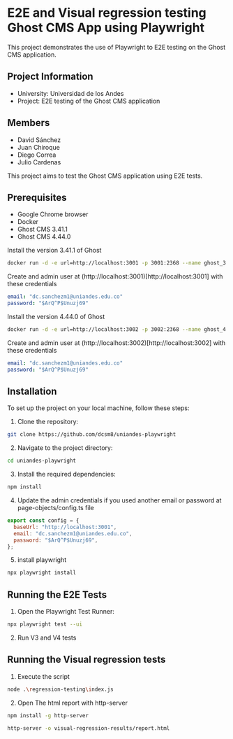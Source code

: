 # E2E and Visual regression testing Ghost CMS App using Playwright

This project demonstrates the use of Playwright to E2E testing on the Ghost CMS application.

## Project Information

- University: Universidad de los Andes
- Project: E2E testing of the Ghost CMS application

## Members

- David Sánchez
- Juan Chiroque
- Diego Correa
- Julio Cardenas

This project aims to test the Ghost CMS application using E2E tests.

## Prerequisites

- Google Chrome browser
- Docker
- Ghost CMS 3.41.1
- Ghost CMS 4.44.0

Install the version 3.41.1 of Ghost

```bash
docker run -d -e url=http://localhost:3001 -p 3001:2368 --name ghost_3.41.1 ghost:3.41.1
```

Create and admin user at (http://localhost:3001)[http://localhost:3001] with these credentials

```yaml
email: "dc.sanchezm1@uniandes.edu.co"
password: "$ArQ^P$Unuzj69"
```

Install the version 4.44.0 of Ghost

```bash
docker run -d -e url=http://localhost:3002 -p 3002:2368 --name ghost_4.44.0 ghost:4.44.0
```

Create and admin user at (http://localhost:3002)[http://localhost:3002] with these credentials

```yaml
email: "dc.sanchezm1@uniandes.edu.co"
password: "$ArQ^P$Unuzj69"
```

## Installation

To set up the project on your local machine, follow these steps:

1. Clone the repository:

```bash
git clone https://github.com/dcsm8/uniandes-playwright
```

2. Navigate to the project directory:

```bash
cd uniandes-playwright
```

3. Install the required dependencies:

```bash
npm install
```

4. Update the admin credentials if you used another email or password at page-objects/config.ts file

```javascript
export const config = {
  baseUrl: "http://localhost:3001",
  email: "dc.sanchezm1@uniandes.edu.co",
  password: "$ArQ^P$Unuzj69",
};
```

5. install playwright

```bash
npx playwright install
```

## Running the E2E Tests

1. Open the Playwright Test Runner:

```bash
npx playwright test --ui
```

2. Run V3 and V4 tests

## Running the Visual regression tests

1. Execute the script

```bash
node .\regression-testing\index.js
```

2. Open The html report with http-server

```bash
npm install -g http-server
```

```bash
http-server -o visual-regression-results/report.html
```
